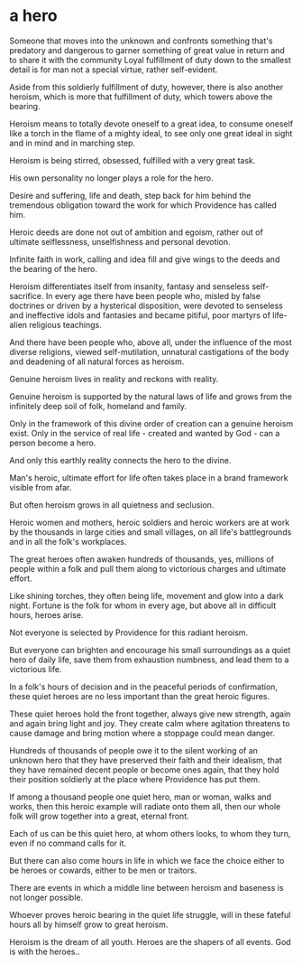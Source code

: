# a hero
Someone that moves into the unknown and confronts something that's predatory  and dangerous to garner something of great value in return and to share it with the community
Loyal fulfillment of duty down to the smallest detail is for man not a special virtue, rather self-evident.

Aside from this soldierly fulfillment of duty, however, there is also another heroism, which is more that fulfillment of duty, which towers above the bearing.

Heroism means to totally devote oneself to a great idea, to consume oneself like a torch in the flame of a mighty ideal, to see only one great ideal in sight and in mind and in marching step. 

Heroism is being stirred, obsessed, fulfilled with a very great task.

His own personality no longer plays a role for the hero. 

Desire and suffering, life and death, step back for him behind the tremendous obligation toward the work for which Providence has called him.

Heroic deeds are done not out of ambition and egoism, rather out of ultimate selflessness, unselfishness and personal devotion. 

Infinite faith in work, calling and idea fill and give wings to the deeds and the bearing of the hero.

Heroism differentiates itself from insanity, fantasy and senseless self-sacrifice. In every age there have been people who, misled by false doctrines or driven by a hysterical disposition, were devoted to senseless and ineffective idols and fantasies and became pitiful, poor martyrs of life-alien religious teachings.

And there have been people who, above all, under the influence of the most diverse religions, viewed self-mutilation, unnatural castigations of the body and deadening of all natural forces as heroism.

Genuine heroism lives in reality and reckons with reality. 

Genuine heroism is supported by the natural laws of life and grows from the infinitely deep soil of folk, homeland and family. 

Only in the framework of this divine order of creation can a genuine heroism exist. Only in the service of real life - created and wanted by God - can a person become a hero. 

And only this earthly reality connects the hero to the divine.

Man's heroic, ultimate effort for life often takes place in a brand framework visible from afar.


But often heroism grows in all quietness and seclusion. 

Heroic women and mothers, heroic soldiers and heroic workers are at work by the thousands in large cities and small villages, on all life's battlegrounds and in all the folk's workplaces.

The great heroes often awaken hundreds of thousands, yes, millions of people within a folk and pull them along to victorious charges and ultimate effort. 

Like shining torches, they often being life, movement and glow into a dark night. Fortune is the folk for whom in every age, but above all in difficult hours, heroes arise.

Not everyone is selected by Providence for this radiant heroism.

But everyone can brighten and encourage his small surroundings as a quiet hero of daily life, save them from exhaustion numbness, and lead them to a victorious life.

In a folk's hours of decision and in the peaceful periods of confirmation, these quiet heroes are no less important than the great heroic figures. 

These quiet heroes hold the front together, always give new strength, again and again bring light and joy. They create calm where agitation threatens to cause damage and bring motion where a stoppage could mean danger. 

Hundreds of thousands of people owe it to the silent working of an unknown hero that they have preserved their faith and their idealism, that they have remained decent people or become ones again, that they hold their position soldierly at the place where Providence has put them.

If among a thousand people one quiet hero, man or woman, walks and works, then this heroic example will radiate onto them all, then our whole folk will grow together into a great, eternal front.

Each of us can be this quiet hero, at whom others looks, to whom they turn, even if no command calls for it.

But there can also come hours in life in which we face the choice either to be heroes or cowards, either to be men or traitors.

There are events in which a middle line between heroism and baseness is not longer possible.

Whoever proves heroic bearing in the quiet life struggle, will in these fateful hours all by himself grow to great heroism.


Heroism is the dream of all youth. Heroes are the shapers of all events. God is with the heroes.. 
